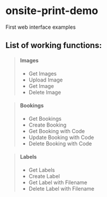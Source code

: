 # onsite-print-demo
First web interface examples

## List of working functions:
> #### Images
> - Get Images
> - Upload Image
> - Get Image
> - Delete Image

> #### Bookings
> - Get Bookings
> - Create Booking
> - Get Booking with Code
> - Update Booking with Code
> - Delete Booking with Code

> #### Labels
> - Get Labels
> - Create Label
> - Get Label with Filename
> - Delete Label with Filename